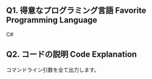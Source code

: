 ## Q1. 得意なプログラミング言語 Favorite Programming Language
C#

## Q2. コードの説明 Code Explanation
コマンドライン引数を全て出力します。

